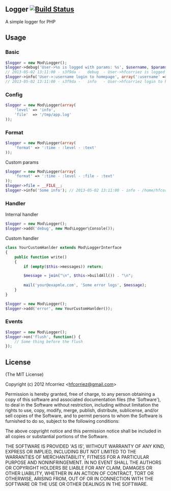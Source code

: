 ## Logger [![Build Status](https://travis-ci.org/mod/logger.png)](https://travis-ci.org/mod/logger)

A simple logger for PHP

## Usage

### Basic
	
```php
$logger = new Mod\Logger();
$logger->debug('User->%s is logged with params: %s', $username, $params);
// 2013-05-02 13:11:00 - s3f9da -   debug  - User->hfcorriez is logged with params: return=/status
$logger->info('User->:username login to homepage', array(':username' => $username))
// 2013-05-02 13:11:00 - s3f9da -   info   - User->hfcorriez login to homepage
```

### Config

```php
$logger = new Mod\Logger(array(
    'level' => 'info',
    'file'  => '/tmp/app.log'
));
```

### Format

```php
$logger = new Mod\Logger(array(
	'format' => ':time - :level - :text'
));
```

Custom params

```php
$logger = new Mod\Logger(array(
	'format' => ':time - :level - :file - :text'
));
$logger->file = __FILE__;
$logger->info('Some info');	// 2013-05-02 13:11:00 - info - /home/hfcorriez/myfile.php - Some info
```

### Handler

Internal handler

```php
$logger = new Mod\Logger();
$logger->add('debug', new Mod\Logger\Console());
```

Custom handler

```php
class YourCustomHanlder extends Mod\LoggerInterface
{
    public function write()
    {
        if (empty($this->messages)) return;

        $message = join("\n", $this->buildAll()) . "\n";
        
        mail('your@exapmle.com', 'Some error logs', $message);
    }
}

$logger = new Mod\Logger();
$logger->add('error', new YourCustomHanlder());
```

### Events

```php
$logger = new Mod\Logger();
$logger->on('flush', function() {
    // Some thing before the flush
});
```

## License

(The MIT License)

Copyright (c) 2012 hfcorriez &lt;hfcorriez@gmail.com&gt;

Permission is hereby granted, free of charge, to any person obtaining
a copy of this software and associated documentation files (the
'Software'), to deal in the Software without restriction, including
without limitation the rights to use, copy, modify, merge, publish,
distribute, sublicense, and/or sell copies of the Software, and to
permit persons to whom the Software is furnished to do so, subject to
the following conditions:

The above copyright notice and this permission notice shall be
included in all copies or substantial portions of the Software.

THE SOFTWARE IS PROVIDED 'AS IS', WITHOUT WARRANTY OF ANY KIND,
EXPRESS OR IMPLIED, INCLUDING BUT NOT LIMITED TO THE WARRANTIES OF
MERCHANTABILITY, FITNESS FOR A PARTICULAR PURPOSE AND NONINFRINGEMENT.
IN NO EVENT SHALL THE AUTHORS OR COPYRIGHT HOLDERS BE LIABLE FOR ANY
CLAIM, DAMAGES OR OTHER LIABILITY, WHETHER IN AN ACTION OF CONTRACT,
TORT OR OTHERWISE, ARISING FROM, OUT OF OR IN CONNECTION WITH THE
SOFTWARE OR THE USE OR OTHER DEALINGS IN THE SOFTWARE.